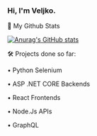 ### Hi, I'm **Veljko**.

🚀 My Github Stats

[![Anurag's GitHub stats](https://github-readme-stats.vercel.app/api?username=Veljko28&theme=dark)](https://github.com/anuraghazra/github-readme-stats)

🛠️ Projects done so far:

• Python Selenium

• ASP .NET CORE Backends

• React Frontends

• Node.Js APIs

• GraphQL
